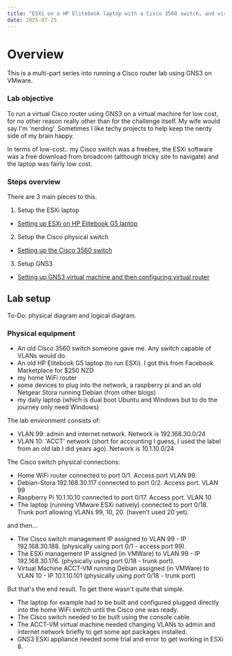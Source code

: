 ```yaml
---
title: "ESXi on a HP Elitebook laptop with a Cisco 3560 switch, and virtual machine running GNS3"
date: 2025-07-25
---
```

# Overview
This is a multi-part series into running a Cisco router lab using GNS3 on VMware.

### Lab objective
To run a virtual Cisco router using GNS3 on a virtual machine for low cost, for no other reason really other than for the challenge itself.
My wife would say I'm 'nerding'. Sometimes I like techy projects to help keep the nerdy side of my brain happy. 

In terms of low-cost.. my Cisco switch was a freebee, the ESXi software was a free download from broadcom (although tricky site to navigate) and the laptop was fairly low cost.

### Steps overview
There are 3 main pieces to this.

1. Setup the ESXi laptop
 
 - <a href="ESXi-laptop.md">Setting up ESXi on HP Elitebook G5 laptop</a>

2. Setup the Cisco physical switch

 - <a href="Cisco-3560.md">Setting up the Cisco 3560 switch</a>

3. Setup GNS3

 - <a href="GNS3.md">Setting up GNS3 virtual machine and then configuring virtual router</a>

## Lab setup
To-Do: physical diagram and logical diagram.

### Physical equipment

- An old Cisco 3560 switch someone gave me. Any switch capable of VLANs would do.
- An old HP Elitebook G5 laptop (to run ESXi). I got this from Facebook Marketplace for $250 NZD
- my home WiFi router
- some devices to plug into the network, a raspberry pi and an old Netgear Stora running Debian (from other blogs)
- my daily laptop (which is dual boot Ubuntu and Windows but to do the journey only need Windows) 


The lab environment consists of:
- VLAN 99: admin and internet network. Network is 192.168.30.0/24
- VLAN 10: 'ACCT' network (short for accounting I guess, I used the label from an old lab I did years ago). Network is 10.1.10.0/24

The Cisco switch physical connections:
- Home WiFi router connected to port 0/1. Access port VLAN 99.
- Debian-Stora 192.168.30.117 connected to port 0/2. Access port. VLAN 99
- Raspberry Pi 10.1.10.10 connected to port 0/17. Access port. VLAN 10
- The laptop (running VMware ESXi natively) connected to port 0/18. Trunk port allowing VLANs 99, 10, 20. (haven't used 20 yet).

and then...
- The Cisco switch management IP assigned to VLAN 99 - IP 192.168.30.188. (physically using port 0/1 - access port 99).
- The ESXi management IP assigned (in VMWare) to VLAN 99 - IP 192.168.30.176. (physically using port 0/18 - trunk port). 
- Virtual Machine ACCT-VM running Debian assigned (in VMWare) to VLAN 10 - IP 10.1.10.101 (physically using port 0/18 - trunk port)

But that's the end result. To get there wasn't quite that simple. 
- The laptop for example had to be built and configured plugged directly into the home WiFi switch until the Cisco one was ready.
- The Cisco switch needed to be built using the console cable.
- The ACCT-VM virtual machine needed changing VLANs to admin and internet network briefly to get some apt packages installed.
- GNS3 ESXi appliance needed some trial and error to get working in ESXi 8.

  
